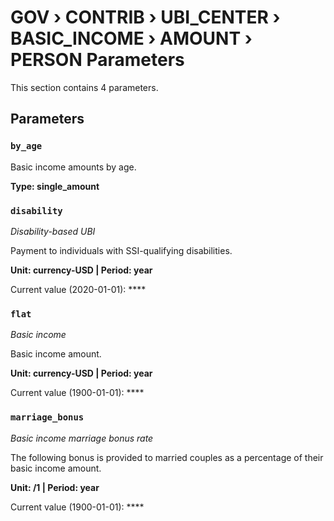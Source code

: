# GOV › CONTRIB › UBI_CENTER › BASIC_INCOME › AMOUNT › PERSON Parameters

This section contains 4 parameters.

## Parameters

### `by_age`

Basic income amounts by age.

**Type: single_amount**


### `disability`
*Disability-based UBI*

Payment to individuals with SSI-qualifying disabilities.

**Unit: currency-USD | Period: year**

Current value (2020-01-01): ****


### `flat`
*Basic income*

Basic income amount.

**Unit: currency-USD | Period: year**

Current value (1900-01-01): ****


### `marriage_bonus`
*Basic income marriage bonus rate*

The following bonus is provided to married couples as a percentage of their basic income amount.

**Unit: /1 | Period: year**

Current value (1900-01-01): ****

